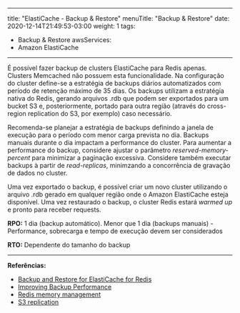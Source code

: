 
---
title: "ElastiCache - Backup & Restore"
menuTitle: "Backup & Restore"
date: 2020-12-14T21:49:53-03:00
weight: 1
tags:
 - Backup & Restore
awsServices:
 - Amazon ElastiCache
---

É possível fazer backup de clusters ElastiCache para Redis apenas. Clusters Memcached não possuem esta funcionalidade. Na configuração do cluster define-se a estratégia de backups diários automatizados com período de retenção máximo de 35 dias. Os backups utilizam a estratégia nativa do Redis, gerando arquivos .rdb que podem ser exportados para um bucket S3 e, posteriormente, portado para outra região (através do cross-region replication do S3, por exemplo) caso necessário.

Recomenda-se planejar a estratégia de backups definindo a janela de execução para o período com menor carga prevista no dia. Backups manuais durante o dia impactam a performance do cluster. Para aumentar a performance do backup, considere ajustar o parâmetro *reserved-memory-percent* para minimizar a paginação excessiva. Considere também executar backups à partir de *read-replicas*, minimzando a concorrência de gravação de dados no cluster.

Uma vez exportado o backup, é possível criar um novo cluster utilizando o arquivo .rdb gerado em qualquer região onde o Amazon ElastiCache esteja disponível. Uma vez restaurado o backup, o cluster Redis estará *warmed up* e pronto para receber requests.

**RPO:** 1 dia (backup automático).  Menor que 1 dia (backups manuais) - Performance, sobrecarga e tempo de execução devem ser considerados

**RTO:** Dependente do tamanho do backup

---
**Referências:**
- [Backup and Restore for ElastiCache for Redis](https://docs.aws.amazon.com/AmazonElastiCache/latest/red-ug/backups.html)
- [Improving Backup Performance](https://docs.aws.amazon.com/AmazonElastiCache/latest/red-ug/backups.html#backups-performance-improving)
- [Redis memory management](https://docs.aws.amazon.com/AmazonElastiCache/latest/red-ug/redis-memory-management.html)
- [S3 replication](https://docs.aws.amazon.com/AmazonS3/latest/dev/replication.html)